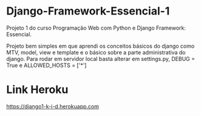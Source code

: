 # Django-Framework-Essencial-1
Projeto 1 do curso Programação Web com Python e Django Framework: Essencial.

Projeto bem simples em que aprendi os conceitos básicos do django como MTV, model, view e template e o básico sobre a parte administrativa do django.
Para rodar em servidor local basta alterar em settings.py, DEBUG = True e ALLOWED_HOSTS = ['*']





# Link Heroku


https://django1-k-i-d.herokuapp.com
